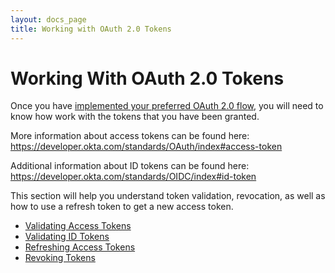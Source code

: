 ```yaml
---
layout: docs_page
title: Working with OAuth 2.0 Tokens
---
```


# Working With OAuth 2.0 Tokens

Once you have [implemented your preferred OAuth 2.0 flow](/authentication-guide/implementing-authentication/), you will need to know how work with the tokens that you have been granted.

More information about access tokens can be found here: <https://developer.okta.com/standards/OAuth/index#access-token>

Additional information about ID tokens can be found here: <https://developer.okta.com/standards/OIDC/index#id-token>

This section will help you understand token validation, revocation, as well as how to use a refresh token to get a new access token.

- [Validating Access Tokens](/authentication-guide/tokens/validating-access-tokens)
- [Validating ID Tokens](/authentication-guide/tokens/validating-id-tokens)
- [Refreshing Access Tokens](/authentication-guide/tokens/refreshing-tokens)
- [Revoking Tokens](/authentication-guide/tokens/revoking-tokens)

